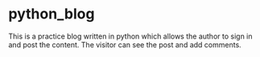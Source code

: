 # python_blog
This is a practice blog written in python which allows the author to sign in and post the content. The visitor can see the post and add comments.
